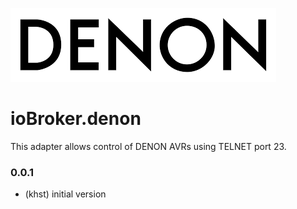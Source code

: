 ![Logo](img/denon.png)
# ioBroker.denon

This adapter allows control of DENON AVRs using TELNET port 23.


### 0.0.1
* (khst) initial version


